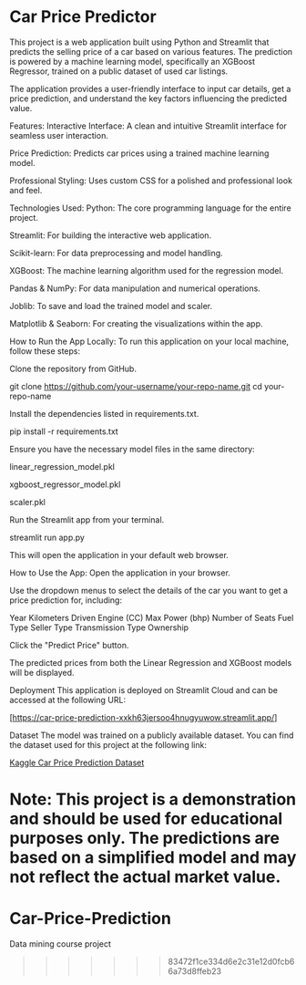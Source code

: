 
# Car Price Predictor

This project is a web application built using Python and Streamlit that predicts the selling price of a car based on various features. The prediction is powered by a machine learning model, specifically an XGBoost Regressor, trained on a public dataset of used car listings.

The application provides a user-friendly interface to input car details, get a price prediction, and understand the key factors influencing the predicted value.

Features:
Interactive Interface: A clean and intuitive Streamlit interface for seamless user interaction.

Price Prediction: Predicts car prices using a trained machine learning model.

Professional Styling: Uses custom CSS for a polished and professional look and feel.

Technologies Used:
Python: The core programming language for the entire project.

Streamlit: For building the interactive web application.

Scikit-learn: For data preprocessing and model handling.

XGBoost: The machine learning algorithm used for the regression model.

Pandas & NumPy: For data manipulation and numerical operations.

Joblib: To save and load the trained model and scaler.

Matplotlib & Seaborn: For creating the visualizations within the app.

How to Run the App Locally:
To run this application on your local machine, follow these steps:

Clone the repository from GitHub.

git clone https://github.com/your-username/your-repo-name.git
cd your-repo-name

Install the dependencies listed in requirements.txt.

pip install -r requirements.txt

Ensure you have the necessary model files in the same directory:

linear_regression_model.pkl

xgboost_regressor_model.pkl

scaler.pkl

Run the Streamlit app from your terminal.

streamlit run app.py

This will open the application in your default web browser.

How to Use the App:
Open the application in your browser.

Use the dropdown menus to select the details of the car you want to get a price prediction for, including:

Year
Kilometers Driven
Engine (CC)
Max Power (bhp)
Number of Seats
Fuel Type
Seller Type
Transmission Type
Ownership

Click the "Predict Price" button.

The predicted prices from both the Linear Regression and XGBoost models will be displayed.

Deployment
This application is deployed on Streamlit Cloud and can be accessed at the following URL:

[https://car-price-prediction-xxkh63jersoo4hnugyuwow.streamlit.app/]

Dataset
The model was trained on a publicly available dataset. You can find the dataset used for this project at the following link:

[Kaggle Car Price Prediction Dataset](https://www.kaggle.com/datasets/sukhmandeepsinghbrar/car-price-prediction-dataset/data)

Note: This project is a demonstration and should be used for educational purposes only. The predictions are based on a simplified model and may not reflect the actual market value.
=======
# Car-Price-Prediction
Data mining course project
>>>>>>> 83472f1ce334d6e2c31e12d0fcb66a73d8ffeb23
